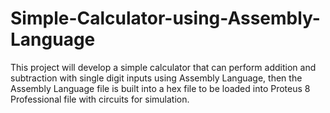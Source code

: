 # Simple-Calculator-using-Assembly-Language
This project will develop a simple calculator that can perform addition and subtraction with single digit inputs using Assembly Language, then the Assembly Language file is built into a hex file to be loaded into Proteus 8 Professional file with circuits for simulation.
